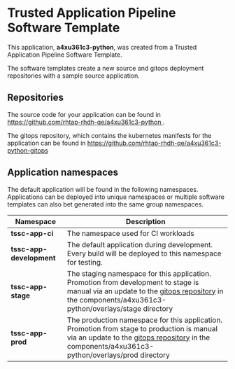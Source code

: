 # Trusted Application Pipeline Software Template

This application, **a4xu361c3-python**, was created from a Trusted Application Pipeline Software Template.

The software templates create a new source and gitops deployment repositories with a sample source application. 

## Repositories

The source code for your application can be found in [https://github.com/rhtap-rhdh-qe/a4xu361c3-python ](https://github.com/rhtap-rhdh-qe/a4xu361c3-python ).
 
The gitops repository, which contains the kubernetes manifests for the application can be found in 
[https://github.com/rhtap-rhdh-qe/a4xu361c3-python-gitops ](https://github.com/rhtap-rhdh-qe/a4xu361c3-python-gitops ) 

## Application namespaces 

The default application will be found in the following namespaces. Applications can be deployed into unique namespaces or multiple software templates can also bet generated into the same group namespaces.  

|  Namespace   |  Description   |  
| -------- | -------- |
| **tssc-app-ci** | The namespace used for CI workloads |
| **tssc-app-development** | The default application during development. Every build will be deployed to this namespace for testing. |
| **tssc-app-stage** | The staging namespace for this application. Promotion from development to stage is manual via an update to the [gitops repository](https://github.com/rhtap-rhdh-qe/a4xu361c3-python-gitops ) in the components/a4xu361c3-python/overlays/stage directory |
| **tssc-app-prod** | The production namespace for this application. Promotion from stage to production is manual via an update to the [gitops repository](https://github.com/rhtap-rhdh-qe/a4xu361c3-python-gitops ) in the components/a4xu361c3-python/overlays/prod directory |